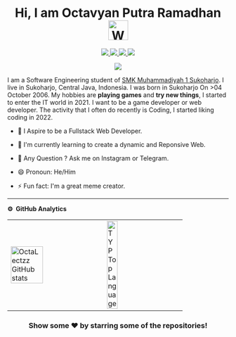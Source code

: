 
<!--![](https://github.com/imKashyap/imKashyap/blob/master/banner.png)-->
<p align="center"> <h1 align="center"> Hi, I am Octavyan Putra Ramadhan <img src="https://raw.githubusercontent.com/nixin72/nixin72/master/wave.gif" alt="Waving hand animated gif" height="45" width="45" /></h1> </p>
         
<p align="center">
<a href="https://www.facebook.com/octavyan.r"><img src="https://img.shields.io/badge/Facebook-1DA1F2?style=for-the-badge&logo=facebook&logoColor=white"/> </a>
<a href="https://www.instagram.com/octalectzz/"><img src="https://img.shields.io/badge/Instagram-E4405F?style=for-the-badge&logo=instagram&logoColor=white"/> </a>
<a href="https://mail.google.com/mail/u/0/#inbox?compose=CllgCJTNHCbJZmxsVhLjNPqHqhSndTFnDWVfKSHqFBSbHNhBvdrPszmLrqZLlkwCFhFSWBdbZlq"><img src="https://img.shields.io/badge/Gmail-D14836?style=for-the-badge&logo=gmail&logoColor=white"/> </a>
<a href="https://t.me/octalectzz"><img src="https://img.shields.io/badge/Telegram-3672d1?style=for-the-badge&logo=telegram&logoColor=white"/> </a>
</p>

<p align="center"> <img src="https://komarev.com/ghpvc/?username=OctaLectzz&label=Profile%20Visits&color=blue&style=plastic%22%20alt=%OctaLectzz" /> </p>

 <p>I am a Software Engineering student of <a href="https://smkmuh1-skh.sch.id/">SMK Muhammadiyah 1 Sukoharjo</a>. I live in Sukoharjo, Central Java, Indonesia. I was born in Sukoharjo On >04 October 2006. My hobbies are <b>playing games</b> and <b>try new things</b>, I started to enter the IT world in 2021. I want to be a game developer or web developer. The activity that I often do recently is Coding, I started liking coding in 2022.</p>

- 🔭 I Aspire to be a Fullstack Web Developer.

- 🌱 I'm currently learning to create a dynamic and Reponsive Web.

- 💬 Any Question ? Ask me on Instagram or Telegram.

- 😄 Pronoun: He/Him

- ⚡ Fun fact: I'm a great meme creator. 

***
**⚙️ &nbsp;GitHub Analytics**
<table style="width:100%">
  <tr>
    <td>
         <a href="http://www.github.com/OctaLectzz"><img width="60%" src="https://github-readme-stats.vercel.app/api?username=OctaLectzz&hide=&count_private=true&bg_color=0D1117&theme=react&hide_border=true&show_icons=true" alt="OctaLectzz GitHub stats"/></a>
    </td>
    <td>
         <a href="http://www.github.com/OctaLectzz"><img alt="TYP Top Language" width="38.25%" src="https://github-readme-stats.vercel.app/api/top-langs/?username=OctaLectzz&langs_count=10&count_private=true&layout=compact&theme=react&hide_border=true&bg_color=0D1117"/></a>
     </td>
  </tr>
</table>

<div align="center">

### Show some ❤️ by starring some of the repositories!

</div>
